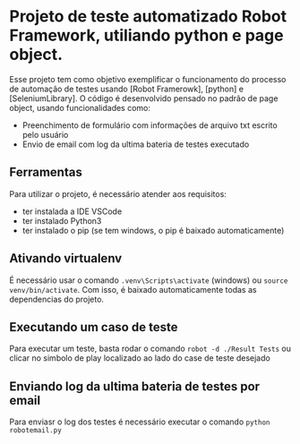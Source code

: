 # Projeto de teste automatizado Robot Framework, utiliando python e page object.

Esse projeto tem como objetivo exemplificar o funcionamento do processo de automação de testes usando [Robot Framerowk], [python] e [SeleniumLibrary]. O código é desenvolvido pensado no padrão de page object, usando funcionalidades como:

- Preenchimento de formulário com informações de arquivo txt escrito pelo usuário
- Envio de email com log da ultima bateria de testes executado

## Ferramentas

Para utilizar o projeto, é necessário atender aos requisitos:
- ter instalada a IDE VSCode
- ter instalado Python3
- ter instalado o pip (se tem windows, o pip é baixado automaticamente)

## Ativando virtualenv

É necessário usar o comando `.venv\Scripts\activate` (windows) ou `source venv/bin/activate`. Com isso, é baixado automaticamente todas as dependencias do projeto.

## Executando um caso de teste

Para executar um teste, basta rodar o comando `robot -d ./Result Tests` ou clicar no simbolo de play localizado ao lado do case de teste desejado

## Enviando log da ultima bateria de testes por email

Para enviasr o log dos testes é necessário executar o comando `python robotemail.py`
